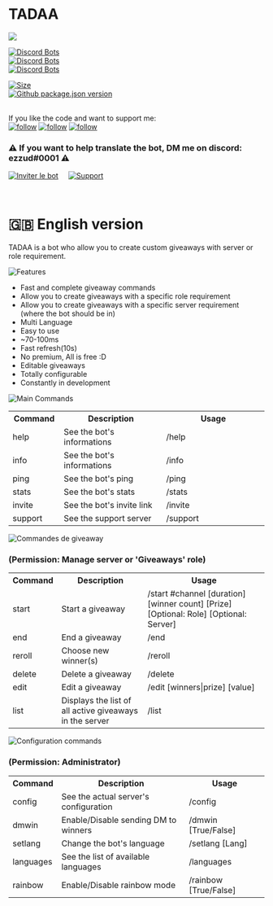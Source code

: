 # TADAA 
<img src="https://ezzud.fr/portfolio/attachments/other/github-tadaa.png"/>



[![Discord Bots](https://top.gg/api/widget/status/732003715426287676.svg)](https://top.gg/bot/732003715426287676)\
[![Discord Bots](https://top.gg/api/widget/servers/732003715426287676.svg)](https://top.gg/bot/732003715426287676)\
[![Discord Bots](https://top.gg/api/widget/upvotes/732003715426287676.svg)](https://top.gg/bot/732003715426287676)



[![Size](https://img.shields.io/github/last-commit/Ezzud/tadaa)]()\
[![Github package.json version](https://img.shields.io/github/package-json/v/Ezzud/tadaa)]()\
<br>

If you like the code and want to support me:<br>
[![follow](https://img.shields.io/github/followers/Ezzud?label=Follow%20me&style=social)]() [![follow](https://img.shields.io/github/stars/Ezzud/tadaa?style=social)]() [![follow](https://img.shields.io/github/watchers/Ezzud/tadaa?label=Follow%20repository&style=social)]()

<h3>⚠️ If you want to help translate the bot, DM me on discord: ezzud#0001 ⚠️</h3>

<a href="https://discord.com/api/oauth2/authorize?client_id=732003715426287676&permissions=388193&scope=bot" target="_blank">![Inviter le bot](https://cdn.discordapp.com/attachments/800365015642275850/800368450975170570/invite-button.png)</a>        &nbsp;&nbsp;&nbsp;        <a href="https://discord.gg/VGt9S66" target="_blank">![Support](https://cdn.discordapp.com/attachments/800365015642275850/800368447526797332/support-button.png)</a>

<br />


# 🇬🇧 English version

TADAA is a bot who allow you to create custom giveaways with server or role requirement.

![Features](https://media.discordapp.net/attachments/740991539148488754/843951994230145061/features.png)
<p>
  
- Fast and complete giveaway commands
- Allow you to create giveaways with a specific role requirement
- Allow you to create giveaways with a specific server requirement (where the bot should be in)
- Multi Language
- Easy to use
- ~70-100ms
- Fast refresh(10s)
- No premium, All is free :D
- Editable giveaways
- Totally configurable
- Constantly in development
</p>


![Main Commands](https://media.discordapp.net/attachments/740991539148488754/843951995332853760/commands1.png)
<p>
<table>
  <tr>
    <th width="20%">Command</th>
    <th width="40%">Description </th>
    <th width="40%">Usage</th>
  </tr>
  <tr>
    <td>help</td>
    <td>See the bot's informations </td>
    <td>/help</td>
  </tr>
  <tr>
    <td>info</td>
    <td>See the bot's informations</td>
    <td>/info</td>
  </tr>
  <tr>
    <td>ping</td>
    <td>See the bot's ping </td>
    <td>/ping</td>
  </tr>
  <tr>
    <td>stats</td>
    <td>See the bot's stats </td>
    <td>/stats</td>
  </tr>
  <tr>
    <td>invite</td>
    <td>See the bot's invite link </td>
    <td>/invite</td>
  </tr>
  <tr>
    <td>support</td>
    <td>See the support server </td>
    <td>/support</td>
  </tr>
</table>
</p>

![Commandes de giveaway](https://media.discordapp.net/attachments/740991539148488754/843951992820334633/commands2.png)<br/>
<h3>(Permission: Manage server or 'Giveaways' role)</h3>
<p>
<table>
  <tr>
    <th>Command</th>
    <th>Description </th>
    <th>Usage</th>
  </tr>
  <tr>
    <td>start</td>
    <td>Start a giveaway </td>
    <td>/start #channel [duration] [winner count] [Prize] [Optional: Role] [Optional: Server]</td>
  </tr>
  <tr>
    <td>end</td>
    <td>End a giveaway</td>
    <td>/end </td>
  </tr>
  <tr>
    <td>reroll</td>
    <td>Choose new winner(s)</td>
    <td>/reroll</td>
  </tr>
  <tr>
    <td>delete</td>
    <td>Delete a giveaway</td>
    <td>/delete</td>
  </tr>
  <tr>
    <td>edit</td>
    <td>Edit a giveaway</td>
    <td>/edit [winners|prize] [value]</td>
  </tr>
  <tr>
    <td>list</td>
    <td>Displays the list of all active giveaways in the server</td>
    <td>/list</td>
  </tr>
</table>
</p>

![Configuration commands](https://media.discordapp.net/attachments/740991539148488754/843951991997988894/commands3.png)<br/>
<h3>(Permission: Administrator)</h3>
<p>
<table>
  <tr>
    <th>Command</th>
    <th>Description </th>
    <th>Usage</th>
  </tr>
  <tr>
    <td>config</td>
    <td>See the actual server's configuration</td>
    <td>/config</td>
  </tr>
  <tr>
    <td>dmwin</td>
    <td>Enable/Disable sending DM to winners</td>
    <td>/dmwin [True/False]</td>
  </tr>
  <tr>
    <td>setlang</td>
    <td>Change the bot's language</td>
    <td>/setlang [Lang]</td>
  </tr>
  <tr>
    <td>languages</td>
    <td>See the list of available languages</td>
    <td>/languages</td>
  </tr>
  <tr>
    <td>rainbow</td>
    <td>Enable/Disable rainbow mode</td>
    <td>/rainbow [True/False]</td>
  </tr>
</table>
</p>
